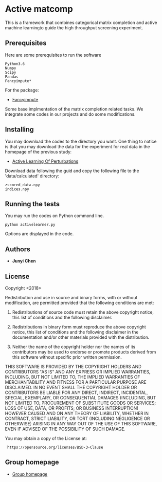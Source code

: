 # Active matcomp

This is a framework that combines categorical matrix completion and active machine learningto guide the high throughput screening experiment.

## Prerequisites

Here are some prerequisites to run the software
```
Python3.6
Numpy
Scipy
Pandas
Fancyimpute*
```

For the package:
* [Fancyimpute](https://github.com/iskandr/fancyimpute) 

Some base implmentation of the matrix completion related tasks. We integrate some codes in our projects and do some modifications.

## Installing

You may download the codes to the directory you want.
One thing to notice is that you may download the data for the experiment for real data in the homepage of the previous study:

* [Active Learning Of Perturbations](http://murphylab.web.cmu.edu/software/2016_eLife_Active_Learning_Of_Perturbations/) 

Download data following the guid and copy the following file to the 'data/calculated' directory:

```
zscored_data.npy
indices.npy
```


## Running the tests

You may run the codes on Python commond line.

```
python activelearner.py 
```
Options are displayed in the code.

## Authors

* **Junyi Chen** 

## License

Copyright <2018> <Junyi CHEN>

Redistribution and use in source and binary forms, with or without modification, are permitted provided that the following conditions are met:

1. Redistributions of source code must retain the above copyright notice, this list of conditions and the following disclaimer.

2. Redistributions in binary form must reproduce the above copyright notice, this list of conditions and the following disclaimer in the documentation and/or other materials provided with the distribution.

3. Neither the name of the copyright holder nor the names of its contributors may be used to endorse or promote products derived from this software without specific prior written permission.

THIS SOFTWARE IS PROVIDED BY THE COPYRIGHT HOLDERS AND CONTRIBUTORS "AS IS" AND ANY EXPRESS OR IMPLIED WARRANTIES, INCLUDING, BUT NOT LIMITED TO, THE IMPLIED WARRANTIES OF MERCHANTABILITY AND FITNESS FOR A PARTICULAR PURPOSE ARE DISCLAIMED. IN NO EVENT SHALL THE COPYRIGHT HOLDER OR CONTRIBUTORS BE LIABLE FOR ANY DIRECT, INDIRECT, INCIDENTAL, SPECIAL, EXEMPLARY, OR CONSEQUENTIAL DAMAGES (INCLUDING, BUT NOT LIMITED TO, PROCUREMENT OF SUBSTITUTE GOODS OR SERVICES; LOSS OF USE, DATA, OR PROFITS; OR BUSINESS INTERRUPTION) HOWEVER CAUSED AND ON ANY THEORY OF LIABILITY, WHETHER IN CONTRACT, STRICT LIABILITY, OR TORT (INCLUDING NEGLIGENCE OR OTHERWISE) ARISING IN ANY WAY OUT OF THE USE OF THIS SOFTWARE, EVEN IF ADVISED OF THE POSSIBILITY OF SUCH DAMAGE.

You may obtain a copy of the License at:

     https://opensource.org/licenses/BSD-3-Clause


## Group homepage

* [Group homepage](http://bioinfo.cs.cityu.edu.hk/)